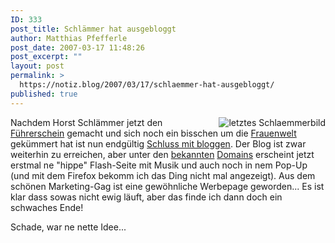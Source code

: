```yaml
---
ID: 333
post_title: Schlämmer hat ausgebloggt
author: Matthias Pfefferle
post_date: 2007-03-17 11:48:26
post_excerpt: ""
layout: post
permalink: >
  https://notiz.blog/2007/03/17/schlaemmer-hat-ausgebloggt/
published: true
---
```

<img src='http://notiz.blog/wp-content/uploads/2007/03/letzteschlaemmerbild_small.jpg' alt='letztes Schlaemmerbild' style="float: right; margin-left: 15px;" />Nachdem Horst Schlämmer jetzt den <a href="http://schlaemmerblog.tv/?p=47">Führerschein</a> gemacht und sich noch ein bisschen um die <a href="http://schlaemmerblog.tv/?p=50">Frauenwelt</a> gekümmert hat ist nun endgültig <a href="http://schlaemmerblog.tv/?p=53">Schluss mit bloggen</a>. Der Blog ist zwar weiterhin zu erreichen, aber unter den <a href="http://schlaemmerblog.tv">bekannten</a> <a href="http://www.schlaemmerhatgolf.de/">Domains</a> erscheint jetzt erstmal ne "hippe" Flash-Seite mit Musik und auch noch in nem Pop-Up (und mit dem Firefox bekomm ich das Ding nicht mal angezeigt). Aus dem schönen Marketing-Gag ist eine gewöhnliche Werbepage geworden... Es ist klar dass sowas nicht ewig läuft, aber das finde ich dann doch ein schwaches Ende!

Schade, war ne nette Idee...